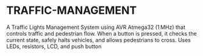 # TRAFFIC-MANAGEMENT
A Traffic Lights Management System using AVR Atmega32 (1 MHz) that controls traffic and pedestrian flow. When a button is pressed, it checks the current state, safely halts vehicles, and allows pedestrians to cross. Uses LEDs, resistors, LCD, and push button
